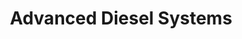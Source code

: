 ---
title: "Advanced Diesel Systems"
url: /montague-township/advanced-diesel-systems/
shop: car repair
---